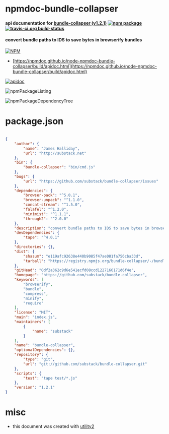 # npmdoc-bundle-collapser

#### api documentation for  [bundle-collapser (v1.2.1)](https://github.com/substack/bundle-collapser)  [![npm package](https://img.shields.io/npm/v/npmdoc-bundle-collapser.svg?style=flat-square)](https://www.npmjs.org/package/npmdoc-bundle-collapser) [![travis-ci.org build-status](https://api.travis-ci.org/npmdoc/node-npmdoc-bundle-collapser.svg)](https://travis-ci.org/npmdoc/node-npmdoc-bundle-collapser)

#### convert bundle paths to IDS to save bytes in browserify bundles

[![NPM](https://nodei.co/npm/bundle-collapser.png?downloads=true&downloadRank=true&stars=true)](https://www.npmjs.com/package/bundle-collapser)

- [https://npmdoc.github.io/node-npmdoc-bundle-collapser/build/apidoc.html](https://npmdoc.github.io/node-npmdoc-bundle-collapser/build/apidoc.html)

[![apidoc](https://npmdoc.github.io/node-npmdoc-bundle-collapser/build/screenCapture.buildCi.browser.%252Ftmp%252Fbuild%252Fapidoc.html.png)](https://npmdoc.github.io/node-npmdoc-bundle-collapser/build/apidoc.html)

![npmPackageListing](https://npmdoc.github.io/node-npmdoc-bundle-collapser/build/screenCapture.npmPackageListing.svg)

![npmPackageDependencyTree](https://npmdoc.github.io/node-npmdoc-bundle-collapser/build/screenCapture.npmPackageDependencyTree.svg)



# package.json

```json

{
    "author": {
        "name": "James Halliday",
        "url": "http://substack.net"
    },
    "bin": {
        "bundle-collapser": "bin/cmd.js"
    },
    "bugs": {
        "url": "https://github.com/substack/bundle-collapser/issues"
    },
    "dependencies": {
        "browser-pack": "^5.0.1",
        "browser-unpack": "^1.1.0",
        "concat-stream": "^1.5.0",
        "falafel": "^1.2.0",
        "minimist": "^1.1.1",
        "through2": "^2.0.0"
    },
    "description": "convert bundle paths to IDS to save bytes in browserify bundles",
    "devDependencies": {
        "tape": "^4.0.1"
    },
    "directories": {},
    "dist": {
        "shasum": "e119afc92638e440b9085f47ae081fa756cba33d",
        "tarball": "https://registry.npmjs.org/bundle-collapser/-/bundle-collapser-1.2.1.tgz"
    },
    "gitHead": "0df2a362c9d6e541ecfd08ccd1227166171d6f4e",
    "homepage": "https://github.com/substack/bundle-collapser",
    "keywords": [
        "browserify",
        "bundle",
        "compress",
        "minify",
        "require"
    ],
    "license": "MIT",
    "main": "index.js",
    "maintainers": [
        {
            "name": "substack"
        }
    ],
    "name": "bundle-collapser",
    "optionalDependencies": {},
    "repository": {
        "type": "git",
        "url": "git://github.com/substack/bundle-collapser.git"
    },
    "scripts": {
        "test": "tape test/*.js"
    },
    "version": "1.2.1"
}
```



# misc
- this document was created with [utility2](https://github.com/kaizhu256/node-utility2)
